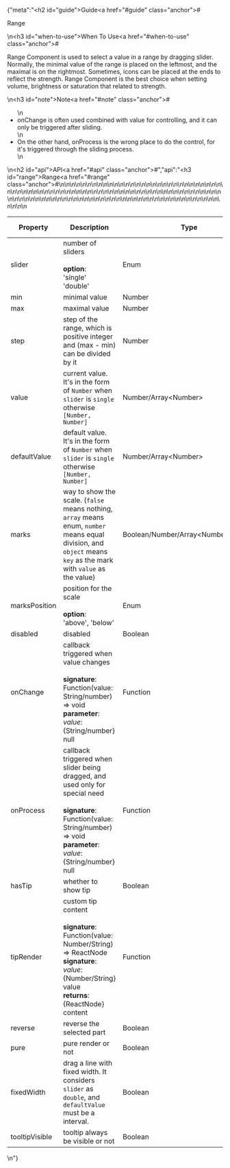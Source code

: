 {"meta":"<h2 id=\"guide\">Guide<a href=\"#guide\" class=\"anchor\">#</a></h2><p>Range</p>\n<h3 id=\"when-to-use\">When To Use<a href=\"#when-to-use\" class=\"anchor\">#</a></h3><p>Range Component is used to select a value in a range by dragging slider. Normally, the minimal value of the range is placed on the leftmost, and the maximal is on the rightmost. Sometimes, icons can be placed at the ends to reflect the strength. Range Component is the best choice when setting volume, brightness or saturation that related to strength.</p>\n<h3 id=\"note\">Note<a href=\"#note\" class=\"anchor\">#</a></h3><ul>\n<li>onChange is often used combined with value for controlling, and it can only be triggered after sliding.</li>\n<li>On the other hand, onProcess is the wrong place to do the control, for it&apos;s triggered through the sliding process.</li>\n</ul>\n<h2 id=\"api\">API<a href=\"#api\" class=\"anchor\">#</a></h2>","api":"<h3 id=\"range\">Range<a href=\"#range\" class=\"anchor\">#</a></h3><table>\n<thead>\n<tr>\n<th>Property</th>\n<th>Description</th>\n<th>Type</th>\n<th>Default Value</th>\n</tr>\n</thead>\n<tbody>\n<tr>\n<td>slider</td>\n<td>number of sliders<br><br><strong>option</strong>:<br>&apos;single&apos;<br>&apos;double&apos;</td>\n<td>Enum</td>\n<td>&apos;single&apos;</td>\n</tr>\n<tr>\n<td>min</td>\n<td>minimal value</td>\n<td>Number</td>\n<td>0</td>\n</tr>\n<tr>\n<td>max</td>\n<td>maximal value</td>\n<td>Number</td>\n<td>100</td>\n</tr>\n<tr>\n<td>step</td>\n<td>step of the range, which is positive integer and (max - min) can be divided by it</td>\n<td>Number</td>\n<td>1</td>\n</tr>\n<tr>\n<td>value</td>\n<td>current value. It&apos;s in the form of <code>Number</code> when <code>slider</code> is <code>single</code> otherwise <code>[Number, Number]</code></td>\n<td>Number/Array&lt;Number&gt;</td>\n<td>-</td>\n</tr>\n<tr>\n<td>defaultValue</td>\n<td>default value. It&apos;s in the form of <code>Number</code> when <code>slider</code> is <code>single</code> otherwise <code>[Number, Number]</code></td>\n<td>Number/Array&lt;Number&gt;</td>\n<td>-</td>\n</tr>\n<tr>\n<td>marks</td>\n<td>way to show the scale. (<code>false</code> means nothing, <code>array</code> means enum, <code>number</code> means equal division, and <code>object</code> means <code>key</code> as the mark with <code>value</code> as the value)</td>\n<td>Boolean/Number/Array&lt;Number&gt;/Object</td>\n<td>false</td>\n</tr>\n<tr>\n<td>marksPosition</td>\n<td>position for the scale<br><br><strong>option</strong>:<br>&apos;above&apos;, &apos;below&apos;</td>\n<td>Enum</td>\n<td>&apos;above&apos;</td>\n</tr>\n<tr>\n<td>disabled</td>\n<td>disabled</td>\n<td>Boolean</td>\n<td>false</td>\n</tr>\n<tr>\n<td>onChange</td>\n<td>callback triggered when value changes<br><br><strong>signature</strong>:<br>Function(value: String/number) =&gt; void<br><strong>parameter</strong>:<br><em>value</em>: {String/number} null</td>\n<td>Function</td>\n<td>func.noop</td>\n</tr>\n<tr>\n<td>onProcess</td>\n<td>callback triggered when slider being dragged, and used only for special need<br><br><strong>signature</strong>:<br>Function(value: String/number) =&gt; void<br><strong>parameter</strong>:<br><em>value</em>: {String/number} null</td>\n<td>Function</td>\n<td>func.noop</td>\n</tr>\n<tr>\n<td>hasTip</td>\n<td>whether to show tip</td>\n<td>Boolean</td>\n<td>true</td>\n</tr>\n<tr>\n<td>tipRender</td>\n<td>custom tip content<br><br><strong>signature</strong>:<br>Function(value: Number/String) =&gt; ReactNode<br><strong>signature</strong>:<br><em>value</em>: {Number/String} value<br><strong>returns</strong>:<br>{ReactNode} content<br></td>\n<td>Function</td>\n<td>value =&gt; value</td>\n</tr>\n<tr>\n<td>reverse</td>\n<td>reverse the selected part</td>\n<td>Boolean</td>\n<td>false</td>\n</tr>\n<tr>\n<td>pure</td>\n<td>pure render or not</td>\n<td>Boolean</td>\n<td>false</td>\n</tr>\n<tr>\n<td>fixedWidth</td>\n<td>drag a line with fixed width. It considers <code>slider</code> as <code>double</code>, and <code>defaultValue</code> must be a interval.</td>\n<td>Boolean</td>\n<td>false</td>\n</tr>\n<tr>\n<td>tooltipVisible</td>\n<td>tooltip always be visible or not</td>\n<td>Boolean</td>\n<td>false</td>\n</tr>\n</tbody>\n</table>\n"}